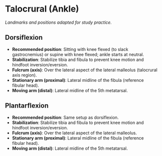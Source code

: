 # Talocrural (Ankle)

_Landmarks and positions adapted for study practice._

## Dorsiflexion
- **Recommended position**: Sitting with knee flexed (to slack gastrocnemius) or supine with knee flexed; ankle starts at neutral.
- **Stabilization**: Stabilize tibia and fibula to prevent knee motion and hindfoot inversion/eversion.
- **Fulcrum (axis)**: Over the lateral aspect of the lateral malleolus (talocrural axis region).
- **Stationary arm (proximal)**: Lateral midline of the fibula (reference fibular head).
- **Moving arm (distal)**: Lateral midline of the 5th metatarsal.

## Plantarflexion
- **Recommended position**: Same setup as dorsiflexion.
- **Stabilization**: Stabilize tibia and fibula to prevent knee motion and hindfoot inversion/eversion.
- **Fulcrum (axis)**: Over the lateral aspect of the lateral malleolus.
- **Stationary arm (proximal)**: Lateral midline of the fibula (reference fibular head).
- **Moving arm (distal)**: Lateral midline of the 5th metatarsal.
